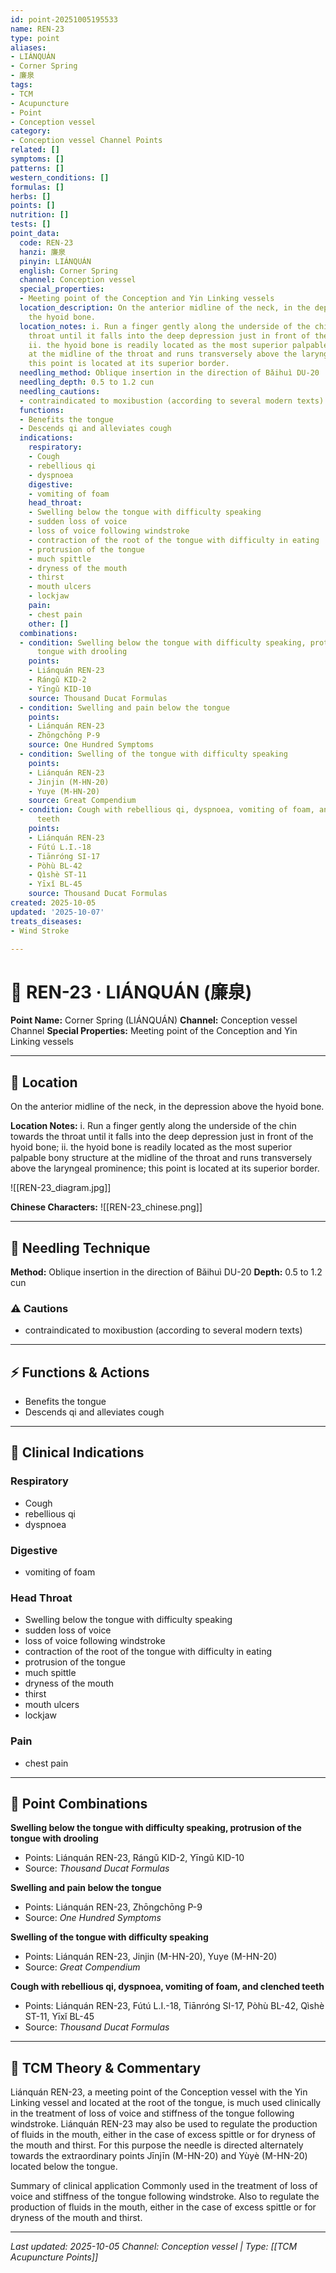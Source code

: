 ```yaml
---
id: point-20251005195533
name: REN-23
type: point
aliases:
- LIÁNQUÁN
- Corner Spring
- 廉泉
tags:
- TCM
- Acupuncture
- Point
- Conception vessel
category:
- Conception vessel Channel Points
related: []
symptoms: []
patterns: []
western_conditions: []
formulas: []
herbs: []
points: []
nutrition: []
tests: []
point_data:
  code: REN-23
  hanzi: 廉泉
  pinyin: LIÁNQUÁN
  english: Corner Spring
  channel: Conception vessel
  special_properties:
  - Meeting point of the Conception and Yin Linking vessels
  location_description: On the anterior midline of the neck, in the depression above
    the hyoid bone.
  location_notes: i. Run a finger gently along the underside of the chin towards the
    throat until it falls into the deep depression just in front of the hyoid bone;
    ii. the hyoid bone is readily located as the most superior palpable bony structure
    at the midline of the throat and runs transversely above the laryngeal prominence;
    this point is located at its superior border.
  needling_method: Oblique insertion in the direction of Bǎihuì DU-20
  needling_depth: 0.5 to 1.2 cun
  needling_cautions:
  - contraindicated to moxibustion (according to several modern texts)
  functions:
  - Benefits the tongue
  - Descends qi and alleviates cough
  indications:
    respiratory:
    - Cough
    - rebellious qi
    - dyspnoea
    digestive:
    - vomiting of foam
    head_throat:
    - Swelling below the tongue with difficulty speaking
    - sudden loss of voice
    - loss of voice following windstroke
    - contraction of the root of the tongue with difficulty in eating
    - protrusion of the tongue
    - much spittle
    - dryness of the mouth
    - thirst
    - mouth ulcers
    - lockjaw
    pain:
    - chest pain
    other: []
  combinations:
  - condition: Swelling below the tongue with difficulty speaking, protrusion of the
      tongue with drooling
    points:
    - Liánquán REN-23
    - Rángǔ KID-2
    - Yīngǔ KID-10
    source: Thousand Ducat Formulas
  - condition: Swelling and pain below the tongue
    points:
    - Liánquán REN-23
    - Zhōngchōng P-9
    source: One Hundred Symptoms
  - condition: Swelling of the tongue with difficulty speaking
    points:
    - Liánquán REN-23
    - Jinjin (M-HN-20)
    - Yuye (M-HN-20)
    source: Great Compendium
  - condition: Cough with rebellious qi, dyspnoea, vomiting of foam, and clenched
      teeth
    points:
    - Liánquán REN-23
    - Fútú L.I.-18
    - Tiānróng SI-17
    - Pòhù BL-42
    - Qìshè ST-11
    - Yīxǐ BL-45
    source: Thousand Ducat Formulas
created: 2025-10-05
updated: '2025-10-07'
treats_diseases:
- Wind Stroke

---
```


# 📍 REN-23 · LIÁNQUÁN (廉泉)

**Point Name:** Corner Spring (LIÁNQUÁN)
**Channel:** Conception vessel Channel
**Special Properties:** Meeting point of the Conception and Yin Linking vessels

---

## 📍 Location

On the anterior midline of the neck, in the depression above the hyoid bone.

**Location Notes:**
i. Run a finger gently along the underside of the chin towards the throat until it falls into the deep depression just in front of the hyoid bone; ii. the hyoid bone is readily located as the most superior palpable bony structure at the midline of the throat and runs transversely above the laryngeal prominence; this point is located at its superior border.

![[REN-23_diagram.jpg]]

**Chinese Characters:** ![[REN-23_chinese.png]]

---

## 🔧 Needling Technique

**Method:** Oblique insertion in the direction of Bǎihuì DU-20
**Depth:** 0.5 to 1.2 cun

### ⚠️ Cautions
- contraindicated to moxibustion (according to several modern texts)

---

## ⚡ Functions & Actions
- Benefits the tongue
- Descends qi and alleviates cough

---

## 🎯 Clinical Indications

### Respiratory
- Cough
- rebellious qi
- dyspnoea

### Digestive
- vomiting of foam

### Head Throat
- Swelling below the tongue with difficulty speaking
- sudden loss of voice
- loss of voice following windstroke
- contraction of the root of the tongue with difficulty in eating
- protrusion of the tongue
- much spittle
- dryness of the mouth
- thirst
- mouth ulcers
- lockjaw

### Pain
- chest pain

---

## 🔗 Point Combinations

**Swelling below the tongue with difficulty speaking, protrusion of the tongue with drooling**
- Points: Liánquán REN-23, Rángǔ KID-2, Yīngǔ KID-10
- Source: *Thousand Ducat Formulas*

**Swelling and pain below the tongue**
- Points: Liánquán REN-23, Zhōngchōng P-9
- Source: *One Hundred Symptoms*

**Swelling of the tongue with difficulty speaking**
- Points: Liánquán REN-23, Jinjin (M-HN-20), Yuye (M-HN-20)
- Source: *Great Compendium*

**Cough with rebellious qi, dyspnoea, vomiting of foam, and clenched teeth**
- Points: Liánquán REN-23, Fútú L.I.-18, Tiānróng SI-17, Pòhù BL-42, Qìshè ST-11, Yīxǐ BL-45
- Source: *Thousand Ducat Formulas*

---

## 🧬 TCM Theory & Commentary

Liánquán REN-23, a meeting point of the Conception vessel with the Yin Linking vessel and located at the root of the tongue, is much used clinically in the treatment of loss of voice and stiffness of the tongue following windstroke. Liánquán REN-23 may also be used to regulate the production of fluids in the mouth, either in the case of excess spittle or for dryness of the mouth and thirst. For this purpose the needle is directed alternately towards the extraordinary points Jīnjīn (M-HN-20) and Yùyè (M-HN-20) located below the tongue.

Summary of clinical application
Commonly used in the treatment of loss of voice and stiffness of the tongue following windstroke.
Also to regulate the production of fluids in the mouth, either in the case of excess spittle or for dryness of the mouth and thirst.

---

*Last updated: 2025-10-05*
*Channel: Conception vessel | Type: [[TCM Acupuncture Points]]*
